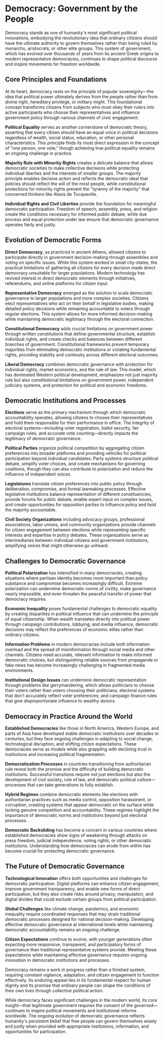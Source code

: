 # Democracy: Government by the People

Democracy stands as one of humanity's most significant political innovations, embodying the revolutionary idea that ordinary citizens should have the ultimate authority to govern themselves rather than being ruled by monarchs, aristocrats, or other elite groups. This system of government, which has evolved over thousands of years from its ancient Greek origins to modern representative democracies, continues to shape political discourse and inspire movements for freedom worldwide.

## Core Principles and Foundations

At its heart, democracy rests on the principle of popular sovereignty—the idea that political power ultimately derives from the people rather than from divine right, hereditary privilege, or military might. This foundational concept transforms citizens from subjects who must obey their rulers into active participants who choose their representatives and influence government policy through various channels of civic engagement.

**Political Equality** serves as another cornerstone of democratic theory, asserting that every citizen should have an equal voice in political decisions regardless of wealth, social status, education, or other personal characteristics. This principle finds its most direct expression in the concept of "one person, one vote," though achieving true political equality remains an ongoing challenge in practice.

**Majority Rule with Minority Rights** creates a delicate balance that allows democratic societies to make collective decisions while protecting individual liberties and the interests of smaller groups. The majority principle enables decisive action and reflects the democratic ideal that policies should reflect the will of the most people, while constitutional protections for minority rights prevent the "tyranny of the majority" that concerned thinkers like Alexis de Tocqueville.

**Individual Rights and Civil Liberties** provide the foundation for meaningful democratic participation. Freedom of speech, assembly, press, and religion create the conditions necessary for informed public debate, while due process and equal protection under law ensure that democratic governance operates fairly and justly.

## Evolution of Democratic Forms

**Direct Democracy**, as practiced in ancient Athens, allowed citizens to participate directly in government decision-making through assemblies and voting on specific issues. While this system worked in small city-states, the practical limitations of gathering all citizens for every decision made direct democracy unsuitable for larger populations. Modern technology has revived interest in direct democratic elements through initiatives, referendums, and online platforms for citizen input.

**Representative Democracy** emerged as the solution to scale democratic governance to larger populations and more complex societies. Citizens elect representatives who act on their behalf in legislative bodies, making detailed policy decisions while remaining accountable to voters through regular elections. This system allows for more informed decision-making while maintaining democratic legitimacy through the electoral connection.

**Constitutional Democracy** adds crucial limitations on government power through written constitutions that define governmental structure, establish individual rights, and create checks and balances between different branches of government. Constitutional frameworks prevent temporary majorities from eliminating democratic institutions or violating fundamental rights, providing stability and continuity across different electoral outcomes.

**Liberal Democracy** combines democratic governance with protection for individual rights, market economics, and the rule of law. This model, which has dominated Western political development, emphasizes not just majority rule but also constitutional limitations on government power, independent judiciary systems, and protection for political and economic freedoms.

## Democratic Institutions and Processes

**Elections** serve as the primary mechanism through which democratic accountability operates, allowing citizens to choose their representatives and hold them responsible for their performance in office. The integrity of electoral systems—including voter registration, ballot security, fair campaign rules, and accurate vote counting—directly impacts the legitimacy of democratic governance.

**Political Parties** organize political competition by aggregating citizen preferences into broader platforms and providing vehicles for political participation beyond individual candidates. Party systems structure political debate, simplify voter choices, and create mechanisms for governing coalitions, though they can also contribute to polarization and reduce the influence of independent voices.

**Legislatures** translate citizen preferences into public policy through deliberation, compromise, and formal lawmaking processes. Effective legislative institutions balance representation of different constituencies, provide forums for public debate, enable expert input on complex issues, and create opportunities for opposition parties to influence policy and hold the majority accountable.

**Civil Society Organizations** including advocacy groups, professional associations, labor unions, and community organizations provide channels for citizen engagement between elections while representing specific interests and expertise in policy debates. These organizations serve as intermediaries between individual citizens and government institutions, amplifying voices that might otherwise go unheard.

## Challenges to Democratic Governance

**Political Polarization** has intensified in many democracies, creating situations where partisan identity becomes more important than policy substance and compromise becomes increasingly difficult. Extreme polarization can undermine democratic norms of civility, make governance nearly impossible, and even threaten the peaceful transfer of power that democracy requires.

**Economic Inequality** poses fundamental challenges to democratic equality by creating disparities in political influence that can undermine the principle of equal citizenship. When wealth translates directly into political power through campaign contributions, lobbying, and media influence, democratic decisions may reflect the preferences of economic elites rather than ordinary citizens.

**Information Problems** in modern democracies include both information overload and the spread of misinformation through social media and other channels. Citizens need accurate, relevant information to make informed democratic choices, but distinguishing reliable sources from propaganda or fake news has become increasingly challenging in fragmented media environments.

**Institutional Design Issues** can undermine democratic representation through problems like gerrymandering, which allows politicians to choose their voters rather than voters choosing their politicians; electoral systems that don't accurately reflect voter preferences; and campaign finance rules that give disproportionate influence to wealthy donors.

## Democracy in Practice Around the World

**Established Democracies** like those in North America, Western Europe, and parts of Asia have developed stable democratic institutions over decades or centuries, but they face ongoing challenges in adapting to social change, technological disruption, and shifting citizen expectations. These democracies serve as models while also grappling with declining trust in institutions and increasing political fragmentation.

**Democratization Processes** in countries transitioning from authoritarian rule reveal both the promise and the difficulty of building democratic institutions. Successful transitions require not just elections but also the development of civil society, rule of law, and democratic political culture—processes that can take generations to fully establish.

**Hybrid Regimes** combine democratic elements like elections with authoritarian practices such as media control, opposition harassment, or corruption, creating systems that appear democratic on the surface while lacking genuine competition and accountability. These regimes highlight the importance of democratic norms and institutions beyond just electoral processes.

**Democratic Backsliding** has become a concern in various countries where established democracies show signs of weakening through attacks on press freedom, judicial independence, voting rights, or other democratic institutions. Understanding how democracies can erode from within has become crucial for protecting democratic governance.

## The Future of Democratic Governance

**Technological Innovation** offers both opportunities and challenges for democratic participation. Digital platforms can enhance citizen engagement, improve government transparency, and enable new forms of direct participation, but they also create risks around privacy, manipulation, and digital divides that could exclude certain groups from political participation.

**Global Challenges** like climate change, pandemics, and economic inequality require coordinated responses that may strain traditional democratic processes designed for national decision-making. Developing effective democratic governance at international levels while maintaining democratic accountability remains an ongoing challenge.

**Citizen Expectations** continue to evolve, with younger generations often expecting more responsive, transparent, and participatory forms of governance than traditional representative systems provide. Meeting these expectations while maintaining effective governance requires ongoing innovation in democratic institutions and processes.

Democracy remains a work in progress rather than a finished system, requiring constant vigilance, adaptation, and citizen engagement to function effectively. Its enduring appeal lies in its fundamental respect for human dignity and its promise that ordinary people can shape the conditions of their own lives through collective political action.

While democracy faces significant challenges in the modern world, its core insight—that legitimate government requires the consent of the governed—continues to inspire political movements and institutional reforms worldwide. The ongoing evolution of democratic governance reflects humanity's persistent belief that free people can govern themselves wisely and justly when provided with appropriate institutions, information, and opportunities for participation.